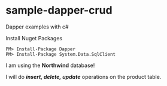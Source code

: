 # sample-dapper-crud

Dapper examples with c#

Install Nuget Packages

```
PM> Install-Package Dapper
PM> Install-Package System.Data.SqlClient
```

I am using the **Northwind** database!

I will do ***insert, delete, update*** operations on the product table.